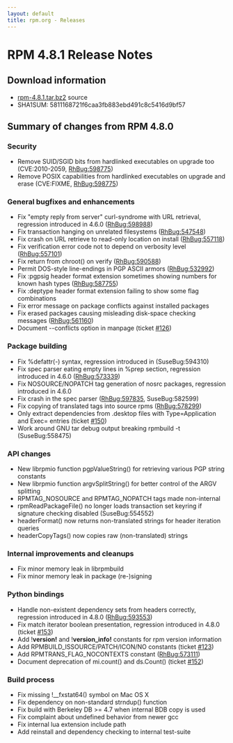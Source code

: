 ```yaml
---
layout: default
title: rpm.org - Releases
---
```


# RPM 4.8.1 Release Notes



## Download information
 * [rpm-4.8.1.tar.bz2](http://rpm.org/releases/rpm-4.8.x/rpm-4.8.1.tar.bz2) source
 * SHA1SUM: 5811168721f6caa3fb883ebd491c8c5416d9bf57

## Summary of changes from RPM 4.8.0

### Security
 * Remove SUID/SGID bits from hardlinked executables on upgrade too (CVE:2010-2059, [RhBug:598775](https://bugzilla.redhat.com/show_bug.cgi?id=598775))
 * Remove POSIX capabilities from hardlinked executables on upgrade and erase (CVE:FIXME, [RhBug:598775](https://bugzilla.redhat.com/show_bug.cgi?id=598775))

### General bugfixes and enhancements
 * Fix "empty reply from server" curl-syndrome with URL retrieval, regression introduced in 4.6.0 ([RhBug:598988](https://bugzilla.redhat.com/show_bug.cgi?id=598988))
 * Fix transaction hanging on unrelated filesystems ([RhBug:547548](https://bugzilla.redhat.com/show_bug.cgi?id=547548))
 * Fix crash on URL retrieve to read-only location on install ([RhBug:557118](https://bugzilla.redhat.com/show_bug.cgi?id=557118))
 * Fix verification error code not to depend on verbosity level ([RhBug:557101](https://bugzilla.redhat.com/show_bug.cgi?id=557101))
 * Fix return from chroot() on verify ([RhBug:590588](https://bugzilla.redhat.com/show_bug.cgi?id=590588))
 * Permit DOS-style line-endings in PGP ASCII armors ([RhBug:532992](https://bugzilla.redhat.com/show_bug.cgi?id=532992))
 * Fix :pgpsig header format extension sometimes showing numbers for known hash types ([RhBug:587755](https://bugzilla.redhat.com/show_bug.cgi?id=587755))
 * Fix :deptype header format extension failing to show some flag combinations
 * Fix error message on package conflicts against installed packages
 * Fix erased packages causing misleading disk-space checking messages ([RhBug:561160](https://bugzilla.redhat.com/show_bug.cgi?id=561160))
 * Document --conflicts option in manpage (ticket [#126](http://rpm.org/ticket/126))

### Package building
 * Fix %defattr(-) syntax, regression introduced in  (SuseBug:594310)
 * Fix spec parser eating empty lines in %prep section, regression introduced in 4.6.0 ([RhBug:573339](https://bugzilla.redhat.com/show_bug.cgi?id=573339))
 * Fix NOSOURCE/NOPATCH tag generation of nosrc packages, regression introduced in 4.6.0
 * Fix crash in the spec parser ([RhBug:597835](https://bugzilla.redhat.com/show_bug.cgi?id=597835), SuseBug:582599)
 * Fix copying of translated tags into source rpms ([RhBug:578299](https://bugzilla.redhat.com/show_bug.cgi?id=578299))
 * Only extract dependencies from .desktop files with Type=Application and Exec= entries (ticket [#150](http://rpm.org/ticket/150))
 * Work around GNU tar debug output breaking rpmbuild -t (SuseBug:558475)

### API changes
 * New librpmio function pgpValueString() for retrieving various PGP string constants
 * New librpmio function argvSplitString() for better control of the ARGV splitting
 * RPMTAG_NOSOURCE and RPMTAG_NOPATCH tags made non-internal
 * rpmReadPackageFile() no longer loads transaction set keyring if signature checking disabled (SuseBug:554552)
 * headerFormat() now returns non-translated strings for header iteration queries
 * headerCopyTags() now copies raw (non-translated) strings

### Internal improvements and cleanups
 * Fix minor memory leak in librpmbuild
 * Fix minor memory leak in package (re-)signing 

### Python bindings
 * Handle non-existent dependency sets from headers correctly, regression introduced in 4.8.0 ([RhBug:593553](https://bugzilla.redhat.com/show_bug.cgi?id=593553))
 * Fix match iterator boolean presentation, regression introduced in 4.8.0 (ticket [#153](http://rpm.org/ticket/153))
 * Add !__version!__ and !__version_info!__ constants for rpm version information
 * Add RPMBUILD_ISSOURCE/PATCH/ICON/NO constants (ticket [#123](http://rpm.org/ticket/123))
 * Add RPMTRANS_FLAG_NOCONTEXTS constant ([RhBug:573111](https://bugzilla.redhat.com/show_bug.cgi?id=573111))
 * Document deprecation of mi.count() and ds.Count() (ticket [#152](http://rpm.org/ticket/152))

### Build process
 * Fix missing !__fxstat64() symbol on Mac OS X
 * Fix dependency on non-standard strndup() function
 * Fix build with Berkeley DB >= 4.7 when internal BDB copy is used
 * Fix complaint about undefined behavior from newer gcc
 * Fix internal lua extension include path
 * Add reinstall and dependency checking to internal test-suite
